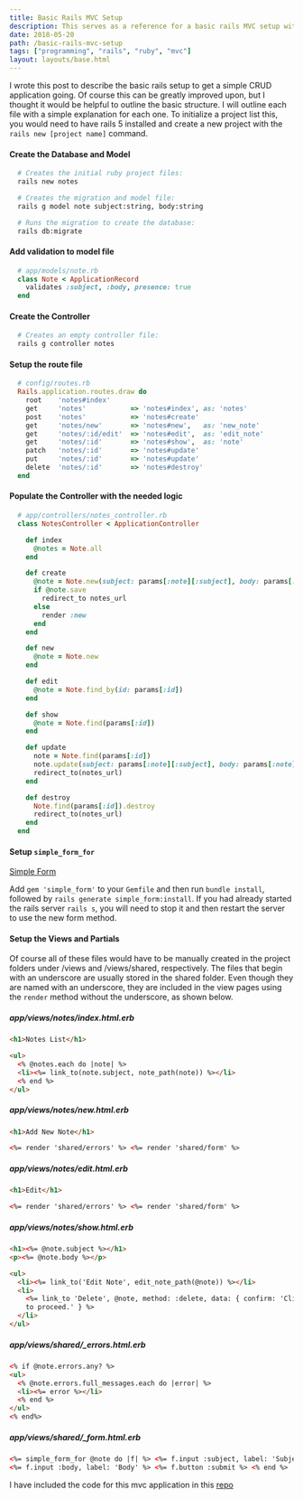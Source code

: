 ```yaml
---
title: Basic Rails MVC Setup
description: This serves as a reference for a basic rails MVC setup with minimal customization. These tips will hopefully aid anyone that needs to quickly start in rails or refresh their memory. In addition, please checkout my Ruby and Rails sections on the snippets page.
date: 2018-05-20
path: /basic-rails-mvc-setup
tags: ["programming", "rails", "ruby", "mvc"]
layout: layouts/base.html
---
```


I wrote this post to describe the basic rails setup to get a simple CRUD application going. Of course this can be greatly improved upon, but I thought it would be helpful to outline the basic structure. I will outline each file with a simple explanation for each one. To initialize a project list this, you would need to have rails 5 installed and create a new project with the `rails new [project name]` command.

#### Create the Database and Model

```bash
  # Creates the initial ruby project files:
  rails new notes

  # Creates the migration and model file:
  rails g model note subject:string, body:string

  # Runs the migration to create the database:
  rails db:migrate
```

#### Add validation to model file

```ruby
  # app/models/note.rb
  class Note < ApplicationRecord
    validates :subject, :body, presence: true
  end
```

#### Create the Controller

```ruby
  # Creates an empty controller file:
  rails g controller notes
```

#### Setup the route file

```ruby
  # config/routes.rb
  Rails.application.routes.draw do
    root    'notes#index'
    get     'notes'           => 'notes#index', as: 'notes'
    post    'notes'           => 'notes#create'
    get     'notes/new'       => 'notes#new',   as: 'new_note'
    get     'notes/:id/edit'  => 'notes#edit',  as: 'edit_note'
    get     'notes/:id'       => 'notes#show',  as: 'note'
    patch   'notes/:id'       => 'notes#update'
    put     'notes/:id'       => 'notes#update'
    delete  'notes/:id'       => 'notes#destroy'
  end
```

#### Populate the Controller with the needed logic

```ruby
  # app/controllers/notes_controller.rb
  class NotesController < ApplicationController

    def index
      @notes = Note.all
    end

    def create
      @note = Note.new(subject: params[:note][:subject], body: params[:note][:body])
      if @note.save
        redirect_to notes_url
      else
        render :new
      end
    end

    def new
      @note = Note.new
    end

    def edit
      @note = Note.find_by(id: params[:id])
    end

    def show
      @note = Note.find(params[:id])
    end

    def update
      note = Note.find(params[:id])
      note.update(subject: params[:note][:subject], body: params[:note][:body])
      redirect_to(notes_url)
    end

    def destroy
      Note.find(params[:id]).destroy
      redirect_to(notes_url)
    end
  end
```

#### Setup `simple_form_for`

[Simple Form](https://github.com/plataformatec/simple_form)

Add `gem 'simple_form'` to your `Gemfile` and then run `bundle install`, followed by `rails generate simple_form:install`. If you had already started the rails server `rails s`, you will need to stop it and then restart the server to use the new form method.

#### Setup the Views and Partials

Of course all of these files would have to be manually created in the project folders under /views and /views/shared, respectively. The files that begin with an underscore are usually stored in the shared folder. Even though they are named with an underscore, they are included in the view pages using the `render` method without the underscore, as shown below.

##### app/views/notes/index.html.erb

```html
<h1>Notes List</h1>

<ul>
  <% @notes.each do |note| %>
  <li><%= link_to(note.subject, note_path(note)) %></li>
  <% end %>
</ul>
```

##### app/views/notes/new.html.erb

```html
<h1>Add New Note</h1>

<%= render 'shared/errors' %> <%= render 'shared/form' %>
```

##### app/views/notes/edit.html.erb

```html
<h1>Edit</h1>

<%= render 'shared/errors' %> <%= render 'shared/form' %>
```

##### app/views/notes/show.html.erb

```html
<h1><%= @note.subject %></h1>
<p><%= @note.body %></p>

<ul>
  <li><%= link_to('Edit Note', edit_note_path(@note)) %></li>
  <li>
    <%= link_to 'Delete', @note, method: :delete, data: { confirm: 'Click "OK"
    to proceed.' } %>
  </li>
</ul>
```

##### app/views/shared/\_errors.html.erb

```html
<% if @note.errors.any? %>
<ul>
  <% @note.errors.full_messages.each do |error| %>
  <li><%= error %></li>
  <% end %>
</ul>
<% end%>
```

##### app/views/shared/\_form.html.erb

```html
<%= simple_form_for @note do |f| %> <%= f.input :subject, label: 'Subject' %>
<%= f.input :body, label: 'Body' %> <%= f.button :submit %> <% end %>
```

I have included the code for this mvc application in this [repo](https://github.com/joshayoung/basic-rails-mvc'>basic-rails-mvc)
